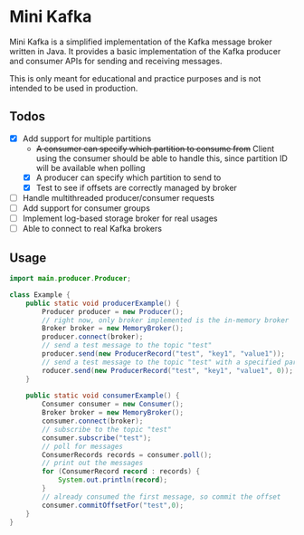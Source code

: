 # Mini Kafka

Mini Kafka is a simplified implementation of the Kafka message broker written in Java. It provides a basic
implementation of the Kafka producer and consumer APIs for sending and receiving messages.

This is only meant for educational and practice purposes and is not intended to be used in production.

## Todos

- [x] Add support for multiple partitions
    - ~~A consumer can specify which partition to consume from~~ Client using the consumer should be able to handle
      this, since partition ID will be available when polling
    - [x] A producer can specify which partition to send to
    - [x] Test to see if offsets are correctly managed by broker

- [ ] Handle multithreaded producer/consumer requests
- [ ] Add support for consumer groups
- [ ] Implement log-based storage broker for real usages
- [ ] Able to connect to real Kafka brokers

## Usage

```java
import main.producer.Producer;

class Example {
    public static void producerExample() {
        Producer producer = new Producer();
        // right now, only broker implemented is the in-memory broker
        Broker broker = new MemoryBroker();
        producer.connect(broker);
        // send a test message to the topic "test"
        producer.send(new ProducerRecord("test", "key1", "value1"));
        // send a test message to the topic "test" with a specified partition
        roducer.send(new ProducerRecord("test", "key1", "value1", 0));
    }
    
    public static void consumerExample() {
        Consumer consumer = new Consumer();
        Broker broker = new MemoryBroker();
        consumer.connect(broker);
        // subscribe to the topic "test"
        consumer.subscribe("test");
        // poll for messages
        ConsumerRecords records = consumer.poll();
        // print out the messages
        for (ConsumerRecord record : records) {
            System.out.println(record);
        }
        // already consumed the first message, so commit the offset
        consumer.commitOffsetFor("test",0);
    }
}
```